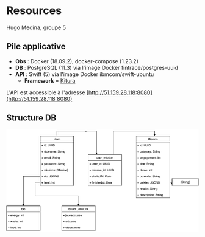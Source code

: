 # Resources

Hugo Medina, groupe 5

## Pile applicative

* **Obs** : Docker (18.09.2), docker-compose (1.23.2)
* **DB** : PostgreSQL (11.3) via l'image Docker fintrace/postgres-uuid
* **API** : Swift (5) via l'image Docker ibmcom/swift-ubuntu
    * **Framework** = [Kitura](https://www.kitura.io)  

L'API est accessible à l'adresse [http://51.159.28.118:8080](http://51.159.28.118:8080)

## Structure DB

![uml](./pickle_uml.png)
